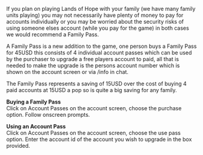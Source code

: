 If you plan on playing Lands of Hope with your family (we have many family units playing) you may not necessarily have plenty of money to pay for accounts individually or you may be worried about the security risks of using someone elses account (while you pay for the game) in both cases we would recommend a Family Pass.

A Family Pass is a new addition to the game, one person buys a Family Pass for 45USD this consists of 4 individual account passes which can be used by the purchaser to upgrade a free players account to paid, all that is needed to make the upgrade is the persons account number which is shown on the account screen or via /info in chat.

The Family Pass represents a saving of 15USD over the cost of buying 4 paid accounts at 15USD a pop so is quite a big saving for any family.

**Buying a Family Pass**  
Click on Account Passes on the account screen, choose the purchase option. Follow onscreen prompts.

**Using an Account Pass**  
Click on Account Passes on the account screen, choose the use pass option. Enter the account id of the account you wish to upgrade in the box provided.